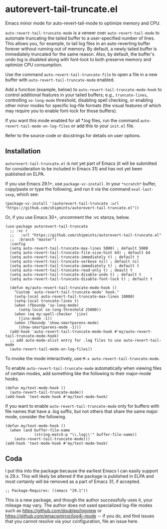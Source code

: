 <!-- -*- mode: gfm; coding: utf-8; tab-width: 2; fill-column: 130; eval: (visual-line-mode t) -*- -->

# autorevert-tail-truncate.el

Emacs minor mode for auto-revert-tail-mode to optimize memory and CPU.

`auto-revert-tail-truncate-mode` is a veneer over `auto-revert-tail-mode` to automate truncating the tailed buffer to a
user-specified number of lines. This allows you, for example, to tail log files in an auto-reverting buffer forever without
running out of memory. By default, a newly tailed buffer is immediately truncated for the same reason. Also, by default, the
buffer's undo log is disabled along with font-lock to both preserve memory and optimize CPU consumption.

Use the command `auto-revert-tail-truncate-file` to open a file in a new buffer with `auto-revert-tail-truncate-mode`
enabled.

Add a function (example, below) to `auto-revert-tail-truncate-mode-hook` to control additional features in your tailed buffers;
e.g., `truncate-lines`, controlling `so-long-mode` threshold, disabling spell checking, or enabling other minor modes for
specific log-file formats (the visual features of which may require you to enable font-lock for those buffers).

If you want this mode enabled for all *.log files, run the command
`auto-revert-tail-mode-on-log-files` or add this to your `init.el` file.

Refer to the source code or docstrings for details on user options.

## Installation

`autorevert-tail-truncate.el` is not yet part of Emacs (it will be submitted for consideration to be included in Emacs 31) and has not yet been published on ELPA.

If you use Emacs 29.1+, use `package-vc-install`. In your `*scratch*` buffer, copy/paste or type the following, and run it via
the command `eval-last-sexp`, which see:

``` elisp
(package-vc-install '(autorevert-tail-truncate :url "https://github.com/shipmints/autorevert-tail-truncate.el"))
```

Or, if you use Emacs 30+, uncomment the :vc stanza, below.

``` elisp
(use-package autorevert-tail-truncate
  ;; :vc (
  ;;   :url "https://github.com/shipmints/autorevert-tail-truncate.el"
  ;;  :branch "master")
  :config
  (setq auto-revert-tail-truncate-max-lines 5000) ; default 5000
  (setq auto-revert-tail-truncate-file-size-hint 64) ; default 64
  (setq auto-revert-tail-truncate-immediately t) ; default t
  (setq auto-revert-tail-truncate-verbose nil) ; default nil
  (setq auto-revert-tail-truncate-immediately t) ; default t
  (setq auto-revert-tail-truncate-read-only t) ; deault t
  (setq auto-revert-tail-truncate-disable-undo t) ; default t
  (setq auto-revert-tail-truncate-disable-font-lock t) ; default t

  (defun my/auto-revert-tail-truncate-mode-hook ()
    "Custom `auto-revert-tail-truncate-mode' hook."
    (setq-local auto-revert-tail-truncate-max-lines 10000)
    (setq-local truncate-lines t)
    (when (fboundp 'so-long-mode)
      (setq-local so-long-threshold 25000))
    (when (eq my:spell-checker 'jinx)
      (jinx-mode -1))
    (when (fboundp 'show-smartparens-mode)
      (show-smartparens-mode -1)))
  (add-hook 'auto-revert-tail-truncate-mode-hook #'my/auto-revert-tail-truncate-mode-hook)
  ;; add auto-mode-alist entry for .log files to use auto-revert-tail-mode
  (auto-revert-tail-mode-on-log-files))
```

To invoke the mode interactively, use `M-x auto-revert-tail-truncate-mode`.

To enable `auto-revert-tail-truncate-mode` automatically when viewing files of certain modes, add something like the following to their major-mode hooks.

``` elisp
(defun my/text-mode-hook ()
  (auto-revert-tail-truncate-mode))
(add-hook 'text-mode-hook #'my/text-mode-hook)
```

If you want to enable `auto-revert-tail-truncate-mode` only for buffers with file names that have a .log suffix, but not others that share the same major mode, consider the following.

``` elisp
(defun my/text-mode-hook ()
  (when (and buffer-file-name
             (string-match-p "\\.log\\'" buffer-file-name))
    (auto-revert-tail-truncate-mode)))
(add-hook 'text-mode-hook #'my/text-mode-hook)
```

## Coda

I put this into the package because the earliest Emacs I can easily support is 29.x. This will likely be altered if the package is
published in ELPA and most certainly will be removed as a part of Emacs 31, if accepted.

    ;; Package-Requires: ((emacs "29.1"))

This is a new package, and though the author successfully uses it, your mileage may vary. The author does not used specialized
log-file modes such as https://github.com/doublep/logview or https://github.com/emacsmirror/log4j-mode -- if you do, and find
issues that you cannot resolve via your configuration, file an issue here.
